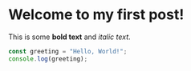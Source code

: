 # Welcome to my first post!

This is some **bold text** and _italic text_.

```javascript
const greeting = "Hello, World!";
console.log(greeting);
```
